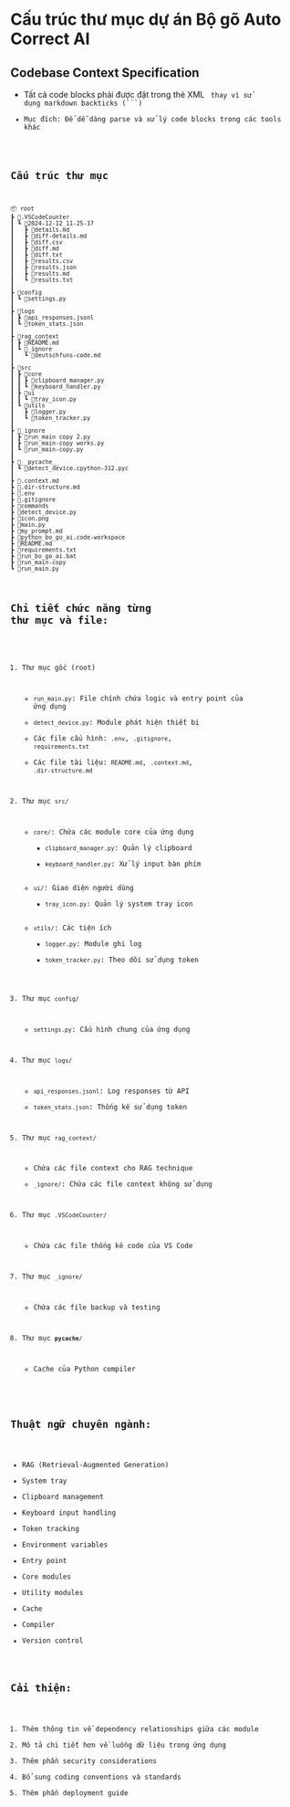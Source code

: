 # Cấu trúc thư mục dự án Bộ gõ Auto Correct AI

## Codebase Context Specification

-   Tất cả code blocks phải được đặt trong thẻ XML <code> thay vì sử dụng markdown backticks (```)
-   Mục đích: Để dễ dàng parse và xử lý code blocks trong các tools khác

## Cấu trúc thư mục

<code>
📦 root
┣ 📂.VSCodeCounter
┃ ┗ 📂2024-12-12_11-25-17
┃   ┣ 📜details.md
┃   ┣ 📜diff-details.md
┃   ┣ 📜diff.csv
┃   ┣ 📜diff.md
┃   ┣ 📜diff.txt
┃   ┣ 📜results.csv
┃   ┣ 📜results.json
┃   ┣ 📜results.md
┃   ┗ 📜results.txt
┃
┣ 📂config
┃ ┗ 📜settings.py
┃
┣ 📂logs
┃ ┣ 📜api_responses.jsonl
┃ ┗ 📜token_stats.json
┃
┣ 📂rag_context
┃ ┣ 📜README.md
┃ ┗ 📂_ignore
┃   ┗ 📜deutschfuns-code.md
┃
┣ 📂src
┃ ┣ 📂core
┃ ┃ ┣ 📜clipboard_manager.py
┃ ┃ ┗ 📜keyboard_handler.py
┃ ┣ 📂ui
┃ ┃ ┗ 📜tray_icon.py
┃ ┗ 📂utils
┃   ┣ 📜logger.py
┃   ┗ 📜token_tracker.py
┃
┣ 📂_ignore
┃ ┣ 📜run_main copy 2.py
┃ ┣ 📜run_main-copy works.py
┃ ┗ 📜run_main-copy.py
┃
┣ 📂__pycache__
┃ ┗ 📜detect_device.cpython-312.pyc
┃
┣ 📜.context.md
┣ 📜.dir-structure.md
┣ 📜.env
┣ 📜.gitignore
┣ 📜commands
┣ 📜detect_device.py
┣ 📜icon.png
┣ 📜main.py
┣ 📜my_prompt.md
┣ 📜python_bo_go_ai.code-workspace
┣ 📜README.md
┣ 📜requirements.txt
┣ 📜run_bo_go_ai.bat
┣ 📜run_main-copy
┗ 📜run_main.py
</code>

## Chi tiết chức năng từng thư mục và file:

1. Thư mục gốc (root)

    - <code>run_main.py</code>: File chính chứa logic và entry point của ứng dụng
    - <code>detect_device.py</code>: Module phát hiện thiết bị
    - Các file cấu hình: <code>.env</code>, <code>.gitignore</code>, <code>requirements.txt</code>
    - Các file tài liệu: <code>README.md</code>, <code>.context.md</code>, <code>.dir-structure.md</code>

2. Thư mục <code>src/</code>

    - <code>core/</code>: Chứa các module core của ứng dụng
        - <code>clipboard_manager.py</code>: Quản lý clipboard
        - <code>keyboard_handler.py</code>: Xử lý input bàn phím
    - <code>ui/</code>: Giao diện người dùng
        - <code>tray_icon.py</code>: Quản lý system tray icon
    - <code>utils/</code>: Các tiện ích
        - <code>logger.py</code>: Module ghi log
        - <code>token_tracker.py</code>: Theo dõi sử dụng token

3. Thư mục <code>config/</code>

    - <code>settings.py</code>: Cấu hình chung của ứng dụng

4. Thư mục <code>logs/</code>

    - <code>api_responses.jsonl</code>: Log responses từ API
    - <code>token_stats.json</code>: Thống kê sử dụng token

5. Thư mục <code>rag_context/</code>

    - Chứa các file context cho RAG technique
    - <code>\_ignore/</code>: Chứa các file context không sử dụng

6. Thư mục <code>.VSCodeCounter/</code>

    - Chứa các file thống kê code của VS Code

7. Thư mục <code>\_ignore/</code>

    - Chứa các file backup và testing

8. Thư mục <code>**pycache**/</code>
    - Cache của Python compiler

## Thuật ngữ chuyên ngành:

-   RAG (Retrieval-Augmented Generation)
-   System tray
-   Clipboard management
-   Keyboard input handling
-   Token tracking
-   Environment variables
-   Entry point
-   Core modules
-   Utility modules
-   Cache
-   Compiler
-   Version control

## Cải thiện:

1. Thêm thông tin về dependency relationships giữa các module
2. Mô tả chi tiết hơn về luồng dữ liệu trong ứng dụng
3. Thêm phần security considerations
4. Bổ sung coding conventions và standards
5. Thêm phần deployment guide
